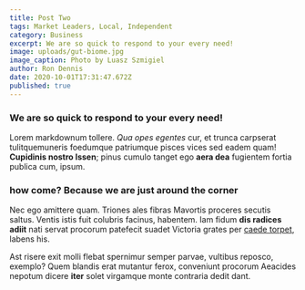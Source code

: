 ```yaml
---
title: Post Two
tags: Market Leaders, Local, Independent
category: Business
excerpt: We are so quick to respond to your every need!
image: uploads/gut-biome.jpg
image_caption: Photo by Luasz Szmigiel
author: Ron Dennis
date: 2020-10-01T17:31:47.672Z
published: true
---
```


### We are so quick to respond to your every need!

Lorem markdownum tollere. *Qua opes egentes* cur, et trunca carpserat
tulitquemuneris foedumque patriumque pisces vices sed eadem quam! **Cupidinis
nostro Issen**; pinus cumulo tanget ego **aera dea** fugientem fortia publica
cum, ipsum.

### how come? Because we are just around the corner

Nec ego amittere quam. Triones ales fibras Mavortis proceres secutis saltus.
Ventis istis fuit colubris facinus, habentem. Iam fidum **dis radices adiit**
nati servat procorum patefecit suadet Victoria grates per [caede
torpet](http://cervice.com/), labens his.

Ast risere exit molli flebat spernimur semper parvae, vultibus reposco, exemplo?
Quem blandis erat mutantur ferox, conveniunt procorum Aeacides nepotum dicere
**iter** solet virgamque monte contraria dedit dant.
